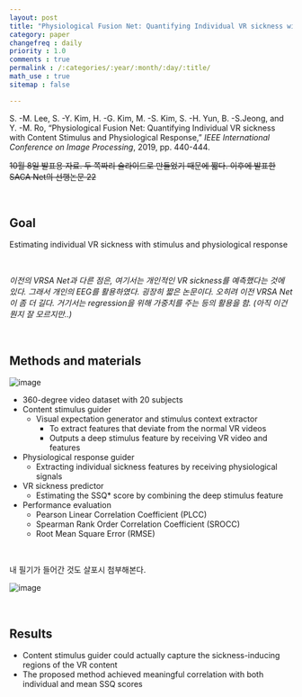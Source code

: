 ```yaml
---
layout: post
title: "Physiological Fusion Net: Quantifying Individual VR sickness with Content Stimulus and Physiological Response"
category: paper
changefreq : daily
priority : 1.0
comments : true
permalink : /:categories/:year/:month/:day/:title/
math_use : true
sitemap : false

---
```


S. -M. Lee, S. -Y. Kim, H. -G. Kim, M. -S. Kim, S. -H. Yun, B. -S.Jeong, and Y. -M. Ro, “Physiological Fusion Net: Quantifying Individual VR sickness with Content Stimulus and Physiological Response,” *IEEE International Conference on Image Processing*, 2019, pp. 440-444.

~~10월 8일 발표용 자료. 두 쪽짜리 슬라이드로 만들었기 때문에 짧다. 이후에 발표한 SACA Net의 선행논문 22~~

<br>

## Goal

Estimating individual VR sickness with stimulus and physiological response

<br>

*이전의 VRSA Net과 다른 점은, 여기서는 개인적인 VR sickness를 예측했다는 것에 있다. 그래서 개인의 EEG를 활용하였다. 굉장히 짧은 논문이다. 오히려 이전 VRSA Net이 좀 더 길다. 거기서는 regression을 위해 가중치를 주는 등의 활용을 함. (아직 이건 뭔지 잘 모르지만..)*

<br>

## Methods and materials

![image](https://user-images.githubusercontent.com/85778937/138498094-4afca425-86fe-4f83-b226-2d322dc391d2.png)

- 360-degree video dataset with 20 subjects
- Content stimulus guider
  - Visual expectation generator and stimulus context extractor 
    - To extract features that deviate from the normal VR videos
    - Outputs a deep stimulus feature by receiving VR video and features
- Physiological response guider
  - Extracting individual sickness features by receiving physiological signals
- VR sickness predictor
  - Estimating the SSQ* score by combining the deep stimulus feature
- Performance evaluation
  - Pearson Linear Correlation Coefficient (PLCC)
  - Spearman Rank Order Correlation Coefficient (SROCC)
  - Root Mean Square Error (RMSE)

<br>

내 필기가 들어간 것도 살포시 첨부해본다.

![image](https://user-images.githubusercontent.com/85778937/138498578-6f2f2cd6-4816-4a09-b160-c7beb9610092.png)

<br>

## Results

- Content stimulus guider could actually capture the sickness-inducing regions of the VR content
- The proposed method achieved meaningful correlation with both individual and mean SSQ scores


